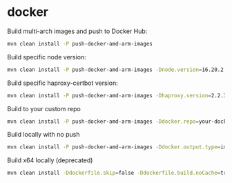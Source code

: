 # docker

Build multi-arch images and push to Docker Hub:
```bash
mvn clean install -P push-docker-amd-arm-images
```

Build specific node version:
```bash
mvn clean install -P push-docker-amd-arm-images -Dnode.version=16.20.2
```

Build specific haproxy-certbot version:
```bash
mvn clean install -P push-docker-amd-arm-images -Dhaproxy.version=2.2.33
```

Build to your custom repo
```bash
mvn clean install -P push-docker-amd-arm-images -Ddocker.repo=your-docker-repo
```

Build locally with no push
```bash
mvn clean install -P push-docker-amd-arm-images -Ddocker.output.type=image
```

Build x64 locally (deprecated)
```bash
mvn clean install -Ddockerfile.skip=false -Ddockerfile.build.noCache=true
```
